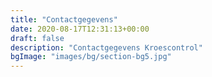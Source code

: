 ```yaml
---
title: "Contactgegevens"
date: 2020-08-17T12:31:13+00:00
draft: false
description: "Contactgegevens Kroescontrol"
bgImage: "images/bg/section-bg5.jpg"
---
```


